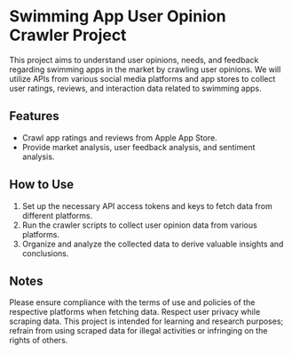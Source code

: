 # Swimming App User Opinion Crawler Project

This project aims to understand user opinions, needs, and feedback regarding swimming apps in the market by crawling user opinions. We will utilize APIs from various social media platforms and app stores to collect user ratings, reviews, and interaction data related to swimming apps.

## Features

- Crawl app ratings and reviews from Apple App Store.
- Provide market analysis, user feedback analysis, and sentiment analysis.

## How to Use

1. Set up the necessary API access tokens and keys to fetch data from different platforms.
2. Run the crawler scripts to collect user opinion data from various platforms.
3. Organize and analyze the collected data to derive valuable insights and conclusions.

## Notes

Please ensure compliance with the terms of use and policies of the respective platforms when fetching data. Respect user privacy while scraping data. This project is intended for learning and research purposes; refrain from using scraped data for illegal activities or infringing on the rights of others.
